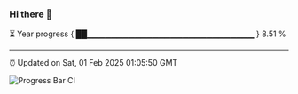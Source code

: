 ### Hi there 👋

⏳ Year progress { ██▁▁▁▁▁▁▁▁▁▁▁▁▁▁▁▁▁▁▁▁▁▁▁▁▁▁▁▁ } 8.51 %

---

⏰ Updated on Sat, 01 Feb 2025 01:05:50 GMT

![Progress Bar CI](https://github.com/liununu/liununu/workflows/Progress%20Bar%20CI/badge.svg)

